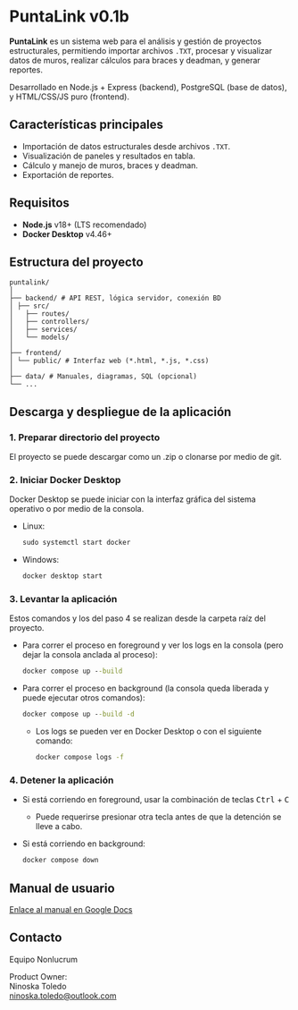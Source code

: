 # PuntaLink v0.1b

**PuntaLink** es un sistema web para el análisis y gestión de proyectos estructurales, permitiendo importar archivos `.TXT`, procesar y visualizar datos de muros, realizar cálculos para braces y deadman, y generar reportes.

Desarrollado en Node.js + Express (backend), PostgreSQL (base de datos), y HTML/CSS/JS puro (frontend).


## Características principales

- Importación de datos estructurales desde archivos `.TXT`.
- Visualización de paneles y resultados en tabla.
- Cálculo y manejo de muros, braces y deadman.
- Exportación de reportes.

## Requisitos

- **Node.js** v18+ (LTS recomendado)
- **Docker Desktop** v4.46+


## Estructura del proyecto

```
puntalink/
│
├── backend/ # API REST, lógica servidor, conexión BD
│ ├── src/
│   ├── routes/
│   ├── controllers/
│   ├── services/
│   └── models/
│
├── frontend/
│ └── public/ # Interfaz web (*.html, *.js, *.css)
│
├── data/ # Manuales, diagramas, SQL (opcional)
└── ...
```

## Descarga y despliegue de la aplicación

### 1. Preparar directorio del proyecto

El proyecto se puede descargar como un .zip o clonarse por medio de git.

### 2. Iniciar Docker Desktop

Docker Desktop se puede iniciar con la interfaz gráfica del sistema operativo o por medio de la consola.

- Linux:
    ```bat
    sudo systemctl start docker
    ```
- Windows:
    ```cmd
    docker desktop start
    ```

### 3. Levantar la aplicación

Estos comandos y los del paso 4 se realizan desde la carpeta raíz del proyecto.

- Para correr el proceso en foreground y ver los logs en la consola (pero dejar la consola anclada al proceso):
    ```cmd
    docker compose up --build
    ```
- Para correr el proceso en background (la consola queda liberada y puede ejecutar otros comandos):
    ```cmd
    docker compose up --build -d
    ```
    - Los logs se pueden ver en Docker Desktop o con el siguiente comando:
        ```cmd
        docker compose logs -f
        ```

### 4. Detener la aplicación

- Si está corriendo en foreground, usar la combinación de teclas <kbd>Ctrl</kbd> + <kbd>C</kbd>
    - Puede requerirse presionar otra tecla antes de que la detención se lleve a cabo.

- Si está corriendo en background:
    ```cmd
    docker compose down
    ```

## Manual de usuario
[Enlace al manual en Google Docs](https://docs.google.com/document/d/1SFRIbO5Gz7Ox665AXFnp1Tl14Uji9rCN0jzmqgrzed4/edit?tab=t.0#heading=h.y92z64m5mpwl)

## Contacto
Equipo Nonlucrum

Product Owner:\
Ninoska Toledo\
ninoska.toledo@outlook.com